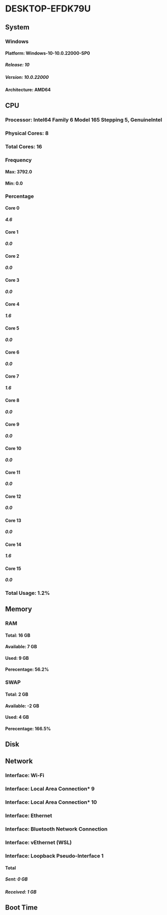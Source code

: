 # DESKTOP-EFDK79U
## System
### Windows
#### Platform: Windows-10-10.0.22000-SP0
##### Release: 10
##### Version: 10.0.22000
#### Architecture: AMD64
## CPU
### Processor: Intel64 Family 6 Model 165 Stepping 5, GenuineIntel
### Physical Cores: 8
### Total Cores: 16
### Frequency
#### Max: 3792.0
#### Min: 0.0
### Percentage
#### Core 0
##### 4.6
#### Core 1
##### 0.0
#### Core 2
##### 0.0
#### Core 3
##### 0.0
#### Core 4
##### 1.6
#### Core 5
##### 0.0
#### Core 6
##### 0.0
#### Core 7
##### 1.6
#### Core 8
##### 0.0
#### Core 9
##### 0.0
#### Core 10
##### 0.0
#### Core 11
##### 0.0
#### Core 12
##### 0.0
#### Core 13
##### 0.0
#### Core 14
##### 1.6
#### Core 15
##### 0.0
### Total Usage: 1.2%
## Memory
### RAM 
#### Total: 16 GB
#### Available: 7 GB
#### Used: 9 GB
#### Perecentage: 56.2%
### SWAP
#### Total: 2 GB
#### Available: -2 GB
#### Used: 4 GB
#### Perecentage: 166.5%
## Disk
## Network
### Interface: Wi-Fi
### Interface: Local Area Connection* 9
### Interface: Local Area Connection* 10
### Interface: Ethernet
### Interface: Bluetooth Network Connection
### Interface: vEthernet (WSL)
### Interface: Loopback Pseudo-Interface 1
#### Total
##### Sent: 0 GB
##### Received: 1 GB
## Boot Time